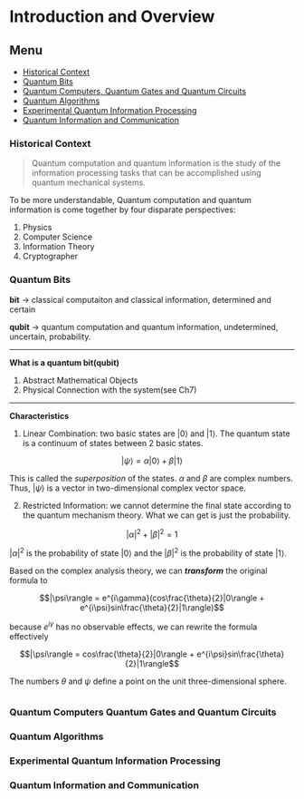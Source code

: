 # Introduction and Overview

## Menu 
- [Historical Context](#Historical-Context)
- [Quantum Bits](#Quantum-Bits)
- [Quantum Computers, Quantum Gates and Quantum Circuits](#Quantum-Computers-Quantum-Gates-and-Quantum-Circuits)
- [Quantum Algorithms](#Quantum-Algorithms)
- [Experimental Quantum Information Processing](#Experimental-Quantum-Information-Processing)
- [Quantum Information and Communication](#Quantum-Information-and-Communication)

### Historical Context

> Quantum computation and quantum information is the study of the information processing tasks that can be accomplished using quantum mechanical systems.

To be more understandable, Quantum computation and quantum information is come together by four disparate perspectives: 
1. Physics
2. Computer Science
3. Information Theory
4. Cryptographer

### Quantum Bits

**bit** -> classical computaiton and classical information, determined and certain

**qubit** -> quantum computation and quantum information, undetermined, uncertain, probability.

---

**What is a quantum bit(qubit)**

1. Abstract Mathematical Objects
2. Physical Connection with the system(see Ch7)

---

**Characteristics**

1. Linear Combination: two basic states are $|0\rangle$ and $|1\rangle$. The quantum state is a continuum of states between 2 basic states.

$$|\psi\rangle = \alpha|0\rangle + \beta|1\rangle$$

This is called the *superposition* of the states. $\alpha$ and $\beta$ are complex numbers. Thus, $|\psi\rangle$ is a vector in two-dimensional complex vector space.

2. Restricted Information: we cannot determine the final state according to the quantum mechanism theory. What we can get is just the probability.

$$|\alpha|^2 + |\beta|^2 = 1$$

$|\alpha|^2$ is the probability of state $|0\rangle$ and the $|\beta|^2$ is the probability of state $|1\rangle$.

Based on the complex analysis theory, we can ***transform*** the original formula to 

$$|\psi\rangle = e^{i\gamma}(cos\frac{\theta}{2}|0\rangle + e^{i\psi}sin\frac{\theta}{2}|1\rangle)$$

because $e^{i\gamma}$ has no observable effects, we can rewrite the formula effectively

$$|\psi\rangle = cos\frac{\theta}{2}|0\rangle + e^{i\psi}sin\frac{\theta}{2}|1\rangle$$

The numbers $\theta$ and $\psi$ define a point on the unit three-dimensional sphere.

![]()

### Quantum Computers Quantum Gates and Quantum Circuits

### Quantum Algorithms

### Experimental Quantum Information Processing

### Quantum Information and Communication
